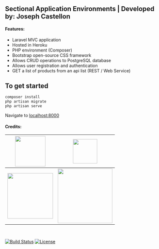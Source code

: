 ## Sectional Application Environments | Developed by: Joseph Castellon

#### Features:

- Laravel MVC application
- Hosted in Heroku
- PHP environment (Composer)
- Bootstrap open-source CSS framework
- Allows CRUD operations to PostgreSQL database
- Allows user registration and authentication 
- GET a list of products from an api list (REST / Web Service)

## To get started

```bash
composer install
php artisan migrate
php artisan serve
```
Navigate to [localhost:8000](http://localhost:8000)
<br/>
#### Credits:
| <a href="https://www.heroku.com/" target="_blank"><img src="https://camo.githubusercontent.com/065f065d12a6ba6b2cfcff767aaafd438a7ed5ae615e3ac39051c022cebaa698/68747470733a2f2f63646e2e776f726c64766563746f726c6f676f2e636f6d2f6c6f676f732f6865726f6b752d312e737667" width="100"></a>  | <a href="https://www.php.net/" target="_blank"><img src="https://upload.wikimedia.org/wikipedia/commons/2/27/PHP-logo.svg" width="80"></a> |
| ------------- | -------------- |
| <a href="https://www.postgresql.org/" target="_blank"><img src="https://www.aalpha.net/wp-content/uploads/2019/05/postgre-database-development-india.png" width="150"></a> | <a href="https://laravel.com" target="_blank"><img src="https://raw.githubusercontent.com/laravel/art/master/logo-lockup/5%20SVG/2%20CMYK/1%20Full%20Color/laravel-logolockup-cmyk-red.svg" width="180"></a> |
<br/>
<p align="left">
<a href="#"><img src="https://travis-ci.org/laravel/framework.svg" alt="Build Status"></a>
<a href="#"><img src="https://img.shields.io/packagist/l/laravel/framework" alt="License"></a>
</p>
